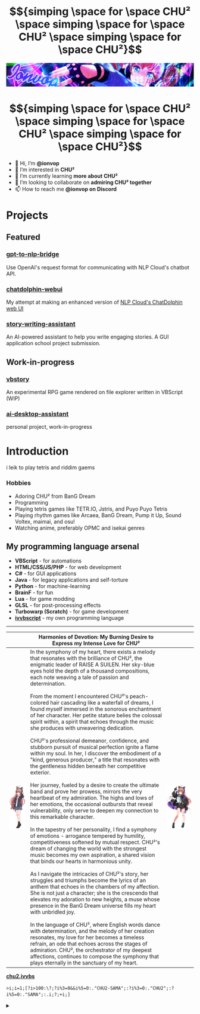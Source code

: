 <!---
- 👋 Hi, I’m @ionvop
- 👀 I’m interested in **CHU²**
- 🌱 I’m currently learning **CHU²**
- 💞️ I’m looking to collaborate on **CHU²**
- 📫 How to reach me **CHU²**
--->

# **$${simping \space for \space CHU² \space simping \space for \space CHU² \space simping \space for \space CHU²}$$**

![chu²](assets/header.png)

# **$${simping \space for \space CHU² \space simping \space for \space CHU² \space simping \space for \space CHU²}$$**

- 👋 Hi, I’m **@ionvop**
- 👀 I’m interested in **CHU²**
- 🌱 I’m currently learning **more about CHU²**
- 💞️ I’m looking to collaborate on **admiring CHU² together**
- 📫 How to reach me **@ionvop on Discord**

# Projects
## Featured
### [gpt-to-nlp-bridge](https://github.com/ionvop/gpt-to-nlp-bridge)
Use OpenAI's request format for communicating with NLP Cloud's chatbot API.

### [chatdolphin-webui](https://github.com/ionvop/chatdolphin-webui)
My attempt at making an enhanced version of [NLP Cloud's ChatDolphin web UI](https://chat.nlpcloud.com/)

### [story-writing-assistant](https://github.com/ionvop/story-writing-assistant)
An AI-powered assistant to help you write engaging stories. A GUI application school project submission.

## Work-in-progress
### [vbstory](https://github.com/ionvop/vbstory)
An experimental RPG game rendered on file explorer written in VBScript (WIP)

### [ai-desktop-assistant](https://github.com/ionvop/ai-desktop-assistant)
personal project, work-in-progress

# Introduction
i leik to play tetris and riddim gaems

### Hobbies
- Adoring CHU² from BanG Dream
- Programming
- Playing tetris games like TETR.IO, Jstris, and Puyo Puyo Tetris
- Playing rhythm games like Arcaea, BanG Dream, Pump it Up, Sound Voltex, maimai, and osu!
- Watching anime, preferably OPMC and isekai genres

## My programming language arsenal
- **VBScript** - for automations
- **HTML/CSS/JS/PHP** - for web development
- **C#** - for GUI applications
- **Java** - for legacy applications and self-torture
- **Python** - for machine-learning
- **BrainF** - for fun
- **Lua** - for game modding
- **GLSL** - for post-processing effects
- **Turbowarp (Scratch)** - for game development
- [**ivvbscript**](https://github.com/ionvop/ivvbscript) - my own programming language

---

| | **Harmonies of Devotion: My Burning Desire to Express my Intense Love for CHU²** | |
| --- | --- | --- |
| ![chu²](assets/chu2.png) | In the symphony of my heart, there exists a melody that resonates with the brilliance of CHU², the enigmatic leader of RAISE A SUILEN. Her sky-blue eyes hold the depth of a thousand compositions, each note weaving a tale of passion and determination.<br><br>From the moment I encountered CHU²'s peach-colored hair cascading like a waterfall of dreams, I found myself immersed in the sonorous enchantment of her character. Her petite stature belies the colossal spirit within, a spirit that echoes through the music she produces with unwavering dedication.<br><br>CHU²'s professional demeanor, confidence, and stubborn pursuit of musical perfection ignite a flame within my soul. In her, I discover the embodiment of a "kind, generous producer," a title that resonates with the gentleness hidden beneath her competitive exterior.<br><br>Her journey, fueled by a desire to create the ultimate band and prove her prowess, mirrors the very heartbeat of my admiration. The highs and lows of her emotions, the occasional outbursts that reveal vulnerability, only serve to deepen my connection to this remarkable character.<br><br>In the tapestry of her personality, I find a symphony of emotions - arrogance tempered by humility, competitiveness softened by mutual respect. CHU²'s dream of changing the world with the strongest music becomes my own aspiration, a shared vision that binds our hearts in harmonious unity.<br><br>As I navigate the intricacies of CHU²'s story, her struggles and triumphs become the lyrics of an anthem that echoes in the chambers of my affection. She is not just a character; she is the crescendo that elevates my adoration to new heights, a muse whose presence in the BanG Dream universe fills my heart with unbridled joy.<br><br>In the language of CHU², where English words dance with determination, and the melody of her creation resonates, my love for her becomes a timeless refrain, an ode that echoes across the stages of admiration. CHU², the orchestrator of my deepest affections, continues to compose the symphony that plays eternally in the sanctuary of my heart. | ![chu²](assets/chu2_2.png) |

[**chu2.ivvbs**](https://github.com/ionvop/ivvbscript/blob/main/sample/chu2.ivvbs)

`>i;i=1;[?i>100:\?;?i%3=0&&i%5=0:."CHU2-SAMA";:?i%3=0:."CHU2";:?i%5=0:."SAMA";:.i;?;+i;]`

<details>
    <summary>
    </summary>
    
    1
    2
    CHU2
    4
    SAMA
    CHU2
    7
    8
    CHU2
    SAMA
    11
    CHU2
    13
    14
    CHU2-SAMA
    16
    17
    CHU2
    19
    SAMA
    CHU2
    22
    23
    CHU2
    SAMA
    26
    CHU2
    28
    29
    CHU2-SAMA
    31
    32
    CHU2
    34
    SAMA
    CHU2
    37
    38
    CHU2
    SAMA
    41
    CHU2
    43
    44
    CHU2-SAMA
    46
    47
    CHU2
    49
    SAMA
    CHU2
    52
    53
    CHU2
    SAMA
    56
    CHU2
    58
    59
    CHU2-SAMA
    61
    62
    CHU2
    64
    SAMA
    CHU2
    67
    68
    CHU2
    SAMA
    71
    CHU2
    73
    74
    CHU2-SAMA
    76
    77
    CHU2
    79
    SAMA
    CHU2
    82
    83
    CHU2
    SAMA
    86
    CHU2
    88
    89
    CHU2-SAMA
    91
    92
    CHU2
    94
    SAMA
    CHU2
    97
    98
    CHU2
    SAMA
    
</details>

<!---
ionvop/ionvop is a ✨ special ✨ repository because its `README.md` (this file) appears on your GitHub profile.
You can click the Preview link to take a look at your changes.
--->
